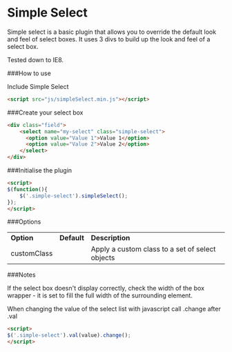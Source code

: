 Simple Select
=========

Simple select is a basic plugin that allows you to override the default look and feel of select boxes. It uses 3 divs to build up the look and feel of a select box.

Tested down to IE8.

###How to use

Include Simple Select

```html
<script src="js/simpleSelect.min.js"></script>
```

###Create your select box

```html
<div class="field">
    <select name="my-select" class="simple-select">
      <option value="Value 1">Value 1</option>
      <option value="Value 2">Value 2</option>
    </select>
</div>
```

###Initialise the plugin

```html
<script>
$(function(){
	$('.simple-select').simpleSelect();
});
</script>
```

###Options

<table>
	<tr>
		<td><strong>Option</strong></td>
		<td><strong>Default</strong></td>
		<td><strong>Description</strong></td>
	</tr>
	<tr>
		<td>customClass</td>
		<td></td>
		<td>Apply a custom class to a set of select objects</td>
	</tr>
</table>

###Notes

If the select box doesn't display correctly, check the width of the box wrapper - it is set to fill the full width of the surrounding element.

When changing the value of the select list with javascript call .change after .val

```html
<script>
$('.simple-select').val(value).change();
</script>
```
